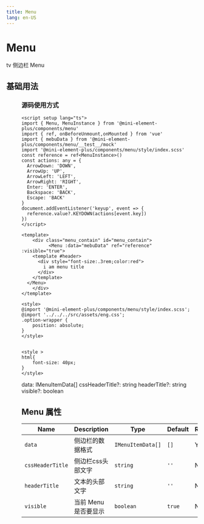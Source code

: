 ```yaml
---
title: Menu
lang: en-US
---
```


# Menu

tv 侧边栏 Menu

## 基础用法

<Menu />

<script setup>
import Menu from '../../examples/menu/menu.vue'
</script>

### 源码使用方式
  
```vue
<script setup lang="ts">
import { Menu, MenuInstance } from '@mini-element-plus/components/menu'
import { ref, onBeforeUnmount,onMounted } from 'vue'
import { mebuData } from '@mini-element-plus/components/menu/__test__/mock'
import '@mini-element-plus/components/menu/style/index.scss'
const reference = ref<MenuInstance>()
const actions: any = {
  ArrowDown: 'DOWN',
  ArrowUp: 'UP',
  ArrowLeft: 'LEFT',
  ArrowRight: 'RIGHT',
  Enter: 'ENTER',
  Backspace: 'BACK',
  Escape: 'BACK'
}
document.addEventListener('keyup', event => {
  reference.value?.KEYDOWN(actions[event.key])
})
</script>

<template>
	<div class="menu_contain" id="menu_contain">
		  <Menu :data="mebuData" ref="reference" :visible="true">
    <template #header>
      <div style="font-size:.3rem;color:red">
        i am menu title
      </div>
    </template>
  </Menu>
	</div>
</template>

<style>
@import '@mini-element-plus/components/menu/style/index.scss';
@import '../../../src/assets/eng.css';
.option-wrapper {
    position: absolute;
}
</style>


<style >
html{
	font-size: 40px;
}
</style>
```
  data: IMenuItemData[]
  cssHeaderTitle?: string
  headerTitle?: string
  visible?: boolean
## Menu 属性

| Name       | Description                      | Type                | Default | Required |
| ---------- | -------------------------------- | ------------------- | ------- | -------- |
| `data`     | 侧边栏的数据格式                    | `IMenuItemData[]`   | `[]`    | Yes      |
| `cssHeaderTitle`     | 侧边栏css头部文字         | `string`            | `''`    | Noe      |
| `headerTitle`     | 文本的头部文字            | `string`            | `''`    | Noe      |
| `visible`     | 当前 Menu 是否要显示             | `boolean`           | `true`  | Noe      |
